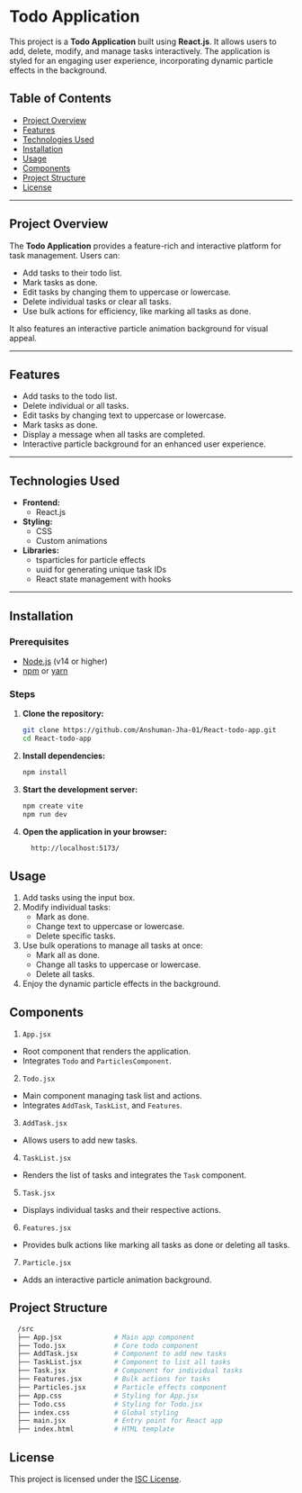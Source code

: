 # Todo Application

This project is a **Todo Application** built using **React.js**. It allows users to add, delete, modify, and manage tasks interactively. The application is styled for an engaging user experience, incorporating dynamic particle effects in the background.

## Table of Contents

- [Project Overview](#project-overview)
- [Features](#features)
- [Technologies Used](#technologies-used)
- [Installation](#installation)
- [Usage](#usage)
- [Components](#components)
- [Project Structure](#project-structure)
- [License](#license)

---

## Project Overview

The **Todo Application** provides a feature-rich and interactive platform for task management. Users can:
- Add tasks to their todo list.
- Mark tasks as done.
- Edit tasks by changing them to uppercase or lowercase.
- Delete individual tasks or clear all tasks.
- Use bulk actions for efficiency, like marking all tasks as done.

It also features an interactive particle animation background for visual appeal.

---

## Features

- Add tasks to the todo list.
- Delete individual or all tasks.
- Edit tasks by changing text to uppercase or lowercase.
- Mark tasks as done.
- Display a message when all tasks are completed.
- Interactive particle background for an enhanced user experience.

---

## Technologies Used

- **Frontend:**
  - React.js
- **Styling:**
  - CSS
  - Custom animations
- **Libraries:**
  - tsparticles for particle effects
  - uuid for generating unique task IDs
  - React state management with hooks

---

## Installation

### Prerequisites

- [Node.js](https://nodejs.org/) (v14 or higher)
- [npm](https://www.npmjs.com/) or [yarn](https://yarnpkg.com/)

### Steps

1. **Clone the repository:**
   ```bash
   git clone https://github.com/Anshuman-Jha-01/React-todo-app.git
   cd React-todo-app

2. **Install dependencies:**
    ```bash 
    npm install

3. **Start the development server:**
    ```bash 
    npm create vite
    npm run dev

4. **Open the application in your browser:**
    ```bash
      http://localhost:5173/

## Usage
1. Add tasks using the input box.
2. Modify individual tasks:
    - Mark as done.
    - Change text to uppercase or lowercase.
    - Delete specific tasks.
3. Use bulk operations to manage all tasks at once:
    - Mark all as done.
    - Change all tasks to uppercase or lowercase.
    - Delete all tasks.
4. Enjoy the dynamic particle effects in the background.

## Components
1. ```App.jsx```
  - Root component that renders the application.
  - Integrates ```Todo``` and ```ParticlesComponent```.

2. ```Todo.jsx```
  - Main component managing task list and actions.
  - Integrates ```AddTask```, ```TaskList```, and ```Features```.

3. ```AddTask.jsx```
  - Allows users to add new tasks.

4. ```TaskList.jsx```
  - Renders the list of tasks and integrates the ```Task``` component.

5. ```Task.jsx```
  - Displays individual tasks and their respective actions.

6. ```Features.jsx```
  - Provides bulk actions like marking all tasks as done or deleting all tasks.

7. ```Particle.jsx```
  - Adds an interactive particle animation background.

## Project Structure
  ```bash
    /src
    ├── App.jsx             # Main app component
    ├── Todo.jsx            # Core todo component
    ├── AddTask.jsx         # Component to add new tasks
    ├── TaskList.jsx        # Component to list all tasks
    ├── Task.jsx            # Component for individual tasks
    ├── Features.jsx        # Bulk actions for tasks
    ├── Particles.jsx       # Particle effects component
    ├── App.css             # Styling for App.jsx
    ├── Todo.css            # Styling for Todo.jsx
    ├── index.css           # Global styling
    ├── main.jsx            # Entry point for React app
    ├── index.html          # HTML template
  ```

## License

This project is licensed under the [ISC License](https://opensource.org/licenses/ISC).
